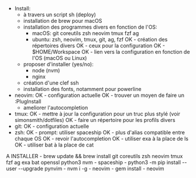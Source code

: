 - Install:
    - à travers un script sh (deploy)
    - installation de brew pour macOS
    - installation des programmes divers en fonction de l'OS:
        - macOS: git coreutils zsh neovim tmux fzf ag
        - ubuntu: zsh, neovim, tmux, git, ag, fzf
    OK - création des répertoires divers
        OK - ceux pour la configuration
        OK - $HOME/Workspace
    OK - lien vers la configuration en fonction de l'OS (macOS ou Linux)
    - proposer d'installer (yes/no):
        - node (nvm)
        - nginx
    - création d'une clef ssh
    - installation des fonts, notamment pour powerline
- neovim:
    OK - configuration actuelle
    OK - trouver un moyen de faire un :PlugInstall
    - ameliorer l'autocompletion
- tmux:
    OK - mettre à jour la configuration pour un truc plus stylé (voir simonsmith/dotfiles)
    OK - faire un répertoire pour les profils divers
- git:
    OK - configuration actuelle
- zsh:
    OK - prompt: utiliser spaceship
    OK - plus d'alias compatible entre chaque OS
    OK - revoir l'autocompletion
    OK - utiliser exa à la place de ls
    OK - utiliser bat à la place de cat

A INSTALLER
    - brew update && brew install git coreutils zsh neovim tmux fzf ag exa bat
      openssl python3 nvm
    - spaceship
    - python3 -m pip install --user --upgrade pynvim
    - nvm i -g
        - neovim
    - gem install
        - neovim
